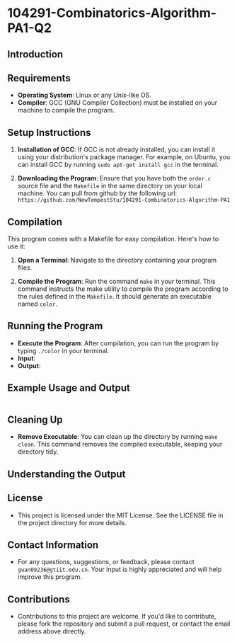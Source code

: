 # 104291-Combinatorics-Algorithm-PA1-Q2

## Introduction



## Requirements

- **Operating System**: Linux or any Unix-like OS.
- **Compiler**: GCC (GNU Compiler Collection) must be installed on your machine to compile the program.

## Setup Instructions

1. **Installation of GCC**: If GCC is not already installed, you can install it using your distribution's package manager. For example, on Ubuntu, you can install GCC by running `sudo apt-get install gcc` in the terminal.

2. **Downloading the Program**: Ensure that you have both the `order.c` source file and the `Makefile` in the same directory on your local machine. You can pull from github by the following url: `https://github.com/NewTempestStu/104291-Combinatorics-Algorithm-PA1`

## Compilation

This program comes with a Makefile for easy compilation. Here's how to use it:

1. **Open a Terminal**: Navigate to the directory containing your program files.

2. **Compile the Program**: Run the command `make` in your terminal. This command instructs the make utility to compile the program according to the rules defined in the `Makefile`. It should generate an executable named `color`.

## Running the Program

- **Execute the Program**: After compilation, you can run the program by typing `./color` in your terminal.
- **Input**:
- **Output**:

## Example Usage and Output

```

```

## Cleaning Up

- **Remove Executable**: You can clean up the directory by running `make clean`. This command removes the compiled executable, keeping your directory tidy.

## Understanding the Output



## License

- This project is licensed under the MIT License. See the LICENSE file in the project directory for more details.

## Contact Information

- For any questions, suggestions, or feedback, please contact `guan09236@gtiit.edu.cn`. Your input is highly appreciated and will help improve this program.

## Contributions

- Contributions to this project are welcome. If you'd like to contribute, please fork the repository and submit a pull request, or contact the email address above directly.